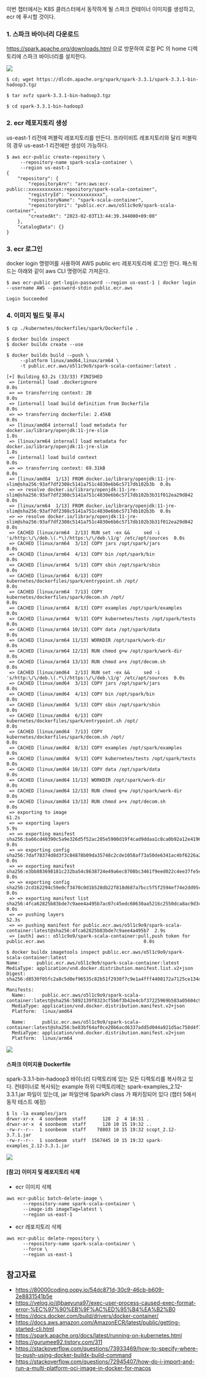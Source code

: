 이번 챕터에서는 K8S 클러스터에서 동작하게 될 스파크 컨테이너 이미지를 생성하고, ecr 에 푸시할 것이다.

### 1. 스파크 바이너리 다운로드 ###

https://spark.apache.org/downloads.html 으로 방문하여 로컬 PC 의 home 디렉토리에 스파크 바이너리를 설치한다. 

![](https://github.com/gnosia93/spark-on-eks/blob/main/images/spark-download.png)
```
$ cd; wget https://dlcdn.apache.org/spark/spark-3.3.1/spark-3.3.1-bin-hadoop3.tgz

$ tar xvfz spark-3.3.1-bin-hadoop3.tgz 

$ cd spark-3.3.1-bin-hadoop3
```

### 2. ecr 레포지토리 생성 ###

us-east-1 리전에 퍼블릭 레포지토리를 만든다. 프라이비트 레포지토리와 달리 퍼블릭의 경우 us-east-1 리전에만 생성이 가능하다.
```
$ aws ecr-public create-repository \
     --repository-name spark-scala-container \
     --region us-east-1     
{
    "repository": {
        "repositoryArn": "arn:aws:ecr-public::xxxxxxxxxxxx:repository/spark-scala-container",
        "registryId": "xxxxxxxxxxxx",
        "repositoryName": "spark-scala-container",
        "repositoryUri": "public.ecr.aws/o5l1c9o9/spark-scala-container",
        "createdAt": "2023-02-03T13:44:39.344000+09:00"
    },
    "catalogData": {}
}     
```


### 3. ecr 로그인 ###

docker login 명령어를 사용하여 AWS public erc 레포지토리에 로그인 한다. 패스워드는 아래와 같이 aws CLI 명령어로 가져온다.
```
$ aws ecr-public get-login-password --region us-east-1 | docker login --username AWS --password-stdin public.ecr.aws

Login Succeeded
```


### 4. 이미지 빌드 및 푸시 ###
```
$ cp ./kubernetes/dockerfiles/spark/Dockerfile .

$ docker buildx inspect
$ docker buildx create --use

$ docker buildx build --push \
     --platform linux/amd64,linux/arm64 \
     -t public.ecr.aws/o5l1c9o9/spark-scala-container:latest .

[+] Building 63.2s (33/33) FINISHED
 => [internal] load .dockerignore                                                                                     0.0s
 => => transferring context: 2B                                                                                       0.0s
 => [internal] load build definition from Dockerfile                                                                  0.0s
 => => transferring dockerfile: 2.45kB                                                                                0.0s
 => [linux/amd64 internal] load metadata for docker.io/library/openjdk:11-jre-slim                                    1.8s
 => [linux/arm64 internal] load metadata for docker.io/library/openjdk:11-jre-slim                                    1.8s
 => [internal] load build context                                                                                     0.0s
 => => transferring context: 69.31kB                                                                                  0.0s
 => [linux/amd64  1/13] FROM docker.io/library/openjdk:11-jre-slim@sha256:93af7df2308c5141a751c4830e6b6c5717db102b3b  0.0s
 => => resolve docker.io/library/openjdk:11-jre-slim@sha256:93af7df2308c5141a751c4830e6b6c5717db102b3b31f012ea29d842  0.0s
 => [linux/arm64  1/13] FROM docker.io/library/openjdk:11-jre-slim@sha256:93af7df2308c5141a751c4830e6b6c5717db102b3b  0.0s
 => => resolve docker.io/library/openjdk:11-jre-slim@sha256:93af7df2308c5141a751c4830e6b6c5717db102b3b31f012ea29d842  0.0s
 => CACHED [linux/arm64  2/13] RUN set -ex &&     sed -i 's/http:\/\/deb.\(.*\)/https:\/\/deb.\1/g' /etc/apt/sources  0.0s
 => CACHED [linux/arm64  3/13] COPY jars /opt/spark/jars                                                              0.0s
 => CACHED [linux/arm64  4/13] COPY bin /opt/spark/bin                                                                0.0s
 => CACHED [linux/arm64  5/13] COPY sbin /opt/spark/sbin                                                              0.0s
 => CACHED [linux/arm64  6/13] COPY kubernetes/dockerfiles/spark/entrypoint.sh /opt/                                  0.0s
 => CACHED [linux/arm64  7/13] COPY kubernetes/dockerfiles/spark/decom.sh /opt/                                       0.0s
 => CACHED [linux/arm64  8/13] COPY examples /opt/spark/examples                                                      0.0s
 => CACHED [linux/arm64  9/13] COPY kubernetes/tests /opt/spark/tests                                                 0.0s
 => CACHED [linux/arm64 10/13] COPY data /opt/spark/data                                                              0.0s
 => CACHED [linux/arm64 11/13] WORKDIR /opt/spark/work-dir                                                            0.0s
 => CACHED [linux/arm64 12/13] RUN chmod g+w /opt/spark/work-dir                                                      0.0s
 => CACHED [linux/arm64 13/13] RUN chmod a+x /opt/decom.sh                                                            0.0s
 => CACHED [linux/amd64  2/13] RUN set -ex &&     sed -i 's/http:\/\/deb.\(.*\)/https:\/\/deb.\1/g' /etc/apt/sources  0.0s
 => CACHED [linux/amd64  3/13] COPY jars /opt/spark/jars                                                              0.0s
 => CACHED [linux/amd64  4/13] COPY bin /opt/spark/bin                                                                0.0s
 => CACHED [linux/amd64  5/13] COPY sbin /opt/spark/sbin                                                              0.0s
 => CACHED [linux/amd64  6/13] COPY kubernetes/dockerfiles/spark/entrypoint.sh /opt/                                  0.0s
 => CACHED [linux/amd64  7/13] COPY kubernetes/dockerfiles/spark/decom.sh /opt/                                       0.0s
 => CACHED [linux/amd64  8/13] COPY examples /opt/spark/examples                                                      0.0s
 => CACHED [linux/amd64  9/13] COPY kubernetes/tests /opt/spark/tests                                                 0.0s
 => CACHED [linux/amd64 10/13] COPY data /opt/spark/data                                                              0.0s
 => CACHED [linux/amd64 11/13] WORKDIR /opt/spark/work-dir                                                            0.0s
 => CACHED [linux/amd64 12/13] RUN chmod g+w /opt/spark/work-dir                                                      0.0s
 => CACHED [linux/amd64 13/13] RUN chmod a+x /opt/decom.sh                                                            0.0s
 => exporting to image                                                                                               61.2s
 => => exporting layers                                                                                               5.9s
 => => exporting manifest sha256:ba66cd40390c5a9e326d5f52ac285e5900d19f4cad9ddaa1c8ca0b92a12e4196                     0.0s
 => => exporting config sha256:7daf78374d8d3f3c84878b09da35748c2cde1058af73a50de6341ac4bf6226a2                       0.0s
 => => exporting manifest sha256:e3bb883698181c232ba54c8638724e49a6ec8708bc3461f9eed022c4ee37fe5e                     0.0s
 => => exporting config sha256:2cd162294c59e0cf3470c0d1b528db22f818d687a7bcc5f5f2594ef74e2dd95c                       0.0s
 => => exporting manifest list sha256:4fca62825b83bde7c9aee4a495b7ac07c45edc60630aa5216c2550dca8ac9d3c                0.0s
 => => pushing layers                                                                                                52.3s
 => => pushing manifest for public.ecr.aws/o5l1c9o9/spark-scala-container:latest@sha256:4fca62825b83bde7c9aee4a495b7  2.9s
 => [auth] aws:: o5l1c9o9/spark-scala-container:pull,push token for public.ecr.aws                                    0.0s
 
$ docker buildx imagetools inspect public.ecr.aws/o5l1c9o9/spark-scala-container:latest
Name:      public.ecr.aws/o5l1c9o9/spark-scala-container:latest
MediaType: application/vnd.docker.distribution.manifest.list.v2+json
Digest:    sha256:d8530f05fc2a8c5d0ef96535c82b51f2930f7c9e1a4fff4408172a7125ce134d

Manifests:
  Name:      public.ecr.aws/o5l1c9o9/spark-scala-container:latest@sha256:5892139f8323cf5b6f3b42e4cbf37225969b583a05604c9fa83acd362dd545dc
  MediaType: application/vnd.docker.distribution.manifest.v2+json
  Platform:  linux/amd64

  Name:      public.ecr.aws/o5l1c9o9/spark-scala-container:latest@sha256:be83bf64af0ce20b6acd6337add5d044a921d5ac758d4f7ffec8b0b7c718b03c
  MediaType: application/vnd.docker.distribution.manifest.v2+json
  Platform:  linux/arm64
```

![](https://github.com/gnosia93/spark-on-eks/blob/main/images/ecr-docker-image.png)


#### 스파크 이미지용 Dockerfile ####

spark-3.3.1-bin-hadoop3 바이너리 디렉토리에 있는 모든 디렉토리를 복사하고 있다.
컨테이너로 복사되는 example 하위 디렉토리에는 spark-examples_2.12-3.3.1.jar 파일이 있는데, jar 파일안에 SparkPi class 가 패키징되어 있다 (챕터 5에서 동작 테스트 예정) 
```
$ ls -la examples/jars
drwxr-xr-x  4 soonbeom  staff      128  2  4 18:31 .
drwxr-xr-x  4 soonbeom  staff      128 10 15 19:32 ..
-rw-r--r--  1 soonbeom  staff    78803 10 15 19:32 scopt_2.12-3.7.1.jar
-rw-r--r--  1 soonbeom  staff  1567445 10 15 19:32 spark-examples_2.12-3.3.1.jar
```

![](https://github.com/gnosia93/spark-on-eks/blob/main/images/spark-image-dockerfile.png)


#### [참고] 이미지 및 레포지토리 삭제 ####

* ecr 이미지 삭제 
```
aws ecr-public batch-delete-image \
      --repository-name spark-scala-container \
      --image-ids imageTag=latest \
      --region us-east-1
```
* ecr 레포지토리 삭제 
```
aws ecr-public delete-repository \
      --repository-name spark-scala-container \
      --force \
      --region us-east-1
```


## 참고자료 ##
* https://80000coding.oopy.io/54dc871d-30c9-46cb-b609-2e8831541b5e
* https://velog.io/@baeyuna97/exec-user-process-caused-exec-format-error-%EC%97%90%EB%9F%AC%ED%95%B4%EA%B2%B0
* https://docs.docker.com/build/drivers/docker-container/
* https://docs.aws.amazon.com/AmazonECR/latest/public/getting-started-cli.html
* https://spark.apache.org/docs/latest/running-on-kubernetes.html
* https://gurumee92.tistory.com/311
* https://stackoverflow.com/questions/73933469/how-to-specify-where-to-push-using-docker-buildx-build-command
* https://stackoverflow.com/questions/72945407/how-do-i-import-and-run-a-multi-platform-oci-image-in-docker-for-macos
